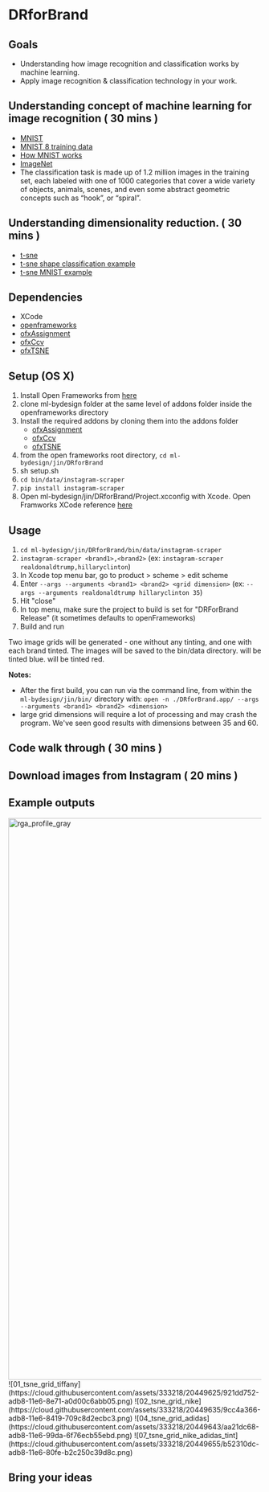 # DRforBrand

## Goals
* Understanding how image recognition and classification works by machine learning.
* Apply image recognition & classification technology in your work.

## Understanding concept of machine learning for image recognition ( 30 mins )
* [MNIST](http://yann.lecun.com/exdb/mnist/)
 * [MNIST 8 training data](http://cs.nyu.edu/~roweis/data/mnist_train8.jpg)
 * [How MNIST works](https://ml4a.github.io/ml4a/neural_networks/)
* [ImageNet](http://image-net.org/)
 * The classification task is made up of 1.2 million images in the training set, each labeled with one of 1000 categories that cover a wide variety of objects, animals, scenes, and even some abstract geometric concepts such as “hook”, or “spiral”.


## Understanding dimensionality reduction. ( 30 mins )
* [t-sne](https://lvdmaaten.github.io/tsne/)
 * [t-sne shape classification example](https://lvdmaaten.github.io/tsne/examples/20news_tsne.jpg)
 * [t-sne MNIST example](https://lvdmaaten.github.io/tsne/examples/mnist_tsne.jpg)

## Dependencies
* XCode
* [openframeworks](https://www.openframeworks.cc)
* [ofxAssignment](https://github.com/kylemcdonald/ofxAssignment)
* [ofxCcv](https://github.com/kylemcdonald/ofxCcv)
* [ofxTSNE](https://github.com/genekogan/ofxTSNE)

## Setup (OS X)
1. Install Open Frameworks from [here](https://www.openframeworks.cc)
2. clone ml-bydesign folder at the same level of addons folder inside the openframeworks directory
3. Install the required addons by cloning them into the addons folder
    - [ofxAssignment](https://github.com/kylemcdonald/ofxAssignment)
    - [ofxCcv](https://github.com/kylemcdonald/ofxCcv)
    - [ofxTSNE](https://github.com/genekogan/ofxTSNE)
4. from the open frameworks root directory, `cd ml-bydesign/jin/DRforBrand`
5. sh setup.sh
6. `cd bin/data/instagram-scraper`
7. `pip install instagram-scraper`
8. Open ml-bydesign/jin/DRforBrand/Project.xcconfig with Xcode. Open Framworks XCode reference [here](http://openframeworks.cc/setup/xcode/)

## Usage
1. `cd ml-bydesign/jin/DRforBrand/bin/data/instagram-scraper`
2. `instagram-scraper <brand1>,<brand2>` (ex: `instagram-scraper realdonaldtrump,hillaryclinton`)
3. In Xcode top menu bar, go to product > scheme > edit scheme
4. Enter `--args --arguments <brand1> <brand2> <grid dimension>` (ex: `--args --arguments realdonaldtrump hillaryclinton 35`)
5. Hit "close"
6. In top menu, make sure the project to build is set for "DRForBrand Release" (it sometimes defaults to openFrameworks)
7. Build and run

Two image grids will be generated - one without any tinting, and one with each brand tinted. The images will be saved to the bin/data directory.
<brand1> will be tinted blue. <brand2> will be tinted red.


**Notes:**

- After the first build, you can run via the command line, from within the `ml-bydesign/jin/bin/` directory with:
`open -n ./DRforBrand.app/ --args --arguments <brand1> <brand2> <dimension>`
-  large grid dimensions will require a lot of processing and may crash the program. We've seen good results with dimensions between 35 and 60.

## Code walk through ( 30 mins )

## Download images from Instagram ( 20 mins )

## Example outputs
<img width="1118" alt="rga_profile_gray" src="https://cloud.githubusercontent.com/assets/333218/20449506/d1832862-adb7-11e6-934d-e6ede5a4d12f.png">
![01_tsne_grid_tiffany](https://cloud.githubusercontent.com/assets/333218/20449625/921dd752-adb8-11e6-8e71-a0d00c6abb05.png)
![02_tsne_grid_nike](https://cloud.githubusercontent.com/assets/333218/20449635/9cc4a366-adb8-11e6-8419-709c8d2ecbc3.png)
![04_tsne_grid_adidas](https://cloud.githubusercontent.com/assets/333218/20449643/aa21dc68-adb8-11e6-99da-6f76ecb55ebd.png)
![07_tsne_grid_nike_adidas_tint](https://cloud.githubusercontent.com/assets/333218/20449655/b52310dc-adb8-11e6-80fe-b2c250c39d8c.png)

## Bring your ideas
